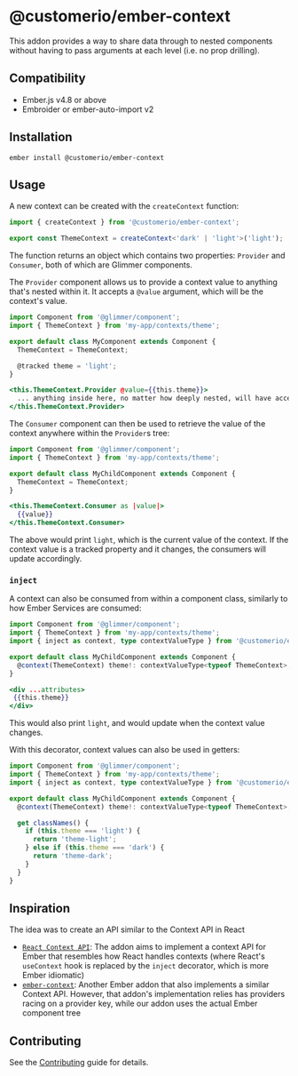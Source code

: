 # @customerio/ember-context

This addon provides a way to share data through to nested components without
having to pass arguments at each level (i.e. no prop drilling).

## Compatibility

- Ember.js v4.8 or above
- Embroider or ember-auto-import v2

## Installation

```
ember install @customerio/ember-context
```

## Usage
A new context can be created with the `createContext` function:

```ts
import { createContext } from '@customerio/ember-context';

export const ThemeContext = createContext<'dark' | 'light'>('light');
```

The function returns an object which contains two properties: `Provider` and
`Consumer`, both of which are Glimmer components.

The `Provider` component allows us to provide a context value to anything that's
nested within it. It accepts a `@value` argument, which will be the context's
value.

```ts
import Component from '@glimmer/component';
import { ThemeContext } from 'my-app/contexts/theme';

export default class MyComponent extends Component {
  ThemeContext = ThemeContext;

  @tracked theme = 'light';
}
```

```hbs
<this.ThemeContext.Provider @value={{this.theme}}>
  ... anything inside here, no matter how deeply nested, will have access to the value...
</this.ThemeContext.Provider>
```


The `Consumer` component can then be used to retrieve the value of the context
anywhere within the `Provider`s tree:
```ts
import Component from '@glimmer/component';
import { ThemeContext } from 'my-app/contexts/theme';

export default class MyChildComponent extends Component {
  ThemeContext = ThemeContext;
}
```

```hbs
<this.ThemeContext.Consumer as |value|>
  {{value}}
</this.ThemeContext.Consumer>
```

The above would print `light`, which is the current value of the context. If the
context value is a tracked property and it changes, the consumers will update
accordingly.

### `inject`
A context can also be consumed from within a component class, similarly to how
Ember Services are consumed:


```ts
import Component from '@glimmer/component';
import { ThemeContext } from 'my-app/contexts/theme';
import { inject as context, type contextValueType } from '@customerio/ember-context';

export default class MyChildComponent extends Component {
  @context(ThemeContext) theme!: contextValueType<typeof ThemeContext>;
}
```

```hbs
<div ...attributes>
 {{this.theme}}
</div>
```

This would also print `light`, and would update when the context value changes.

With this decorator, context values can also be used in getters:

```ts
import Component from '@glimmer/component';
import { ThemeContext } from 'my-app/contexts/theme';
import { inject as context, type contextValueType } from '@customerio/ember-context';

export default class MyChildComponent extends Component {
  @context(ThemeContext) theme!: contextValueType<typeof ThemeContext>;

  get classNames() {
    if (this.theme === 'light') {
      return 'theme-light';
    } else if (this.theme === 'dark') {
      return 'theme-dark';
    }
  }
}
```

## Inspiration
The idea was to create an API similar to the Context API in React
- [`React Context API`](https://react.dev/reference/react/createContext): The
  addon aims to implement a context API for Ember that resembles how React
  handles contexts (where React's `useContext` hook is replaced by the `inject`
  decorator, which is more Ember idiomatic)
- [`ember-context`](https://github.com/alexlafroscia/ember-context): Another
  Ember addon that also implements a similar Context API. However, that addon's
  implementation relies has providers racing on a provider key, while our addon
  uses the actual Ember component tree

## Contributing

See the [Contributing](CONTRIBUTING.md) guide for details.
